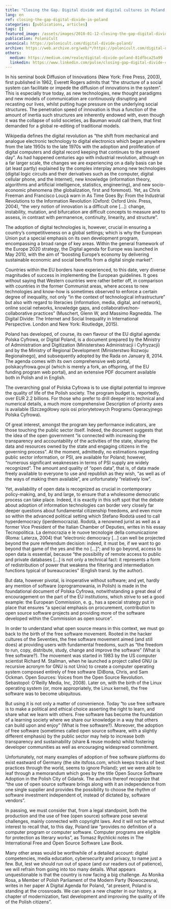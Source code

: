 ```yaml
---
title: "Closing the Gap. Digital divide and digital cultures in Poland: an introduction"
lang: en
ref: closing-the-gap-digital-divide-in-poland
categories: [publications, articles]
tags: []
featured_image: /assets/images/2018-01-12-closing-the-gap-digital-divide-in-poland.jpg
publication: PoloniCult
canonical: https://polonicult.com/digital-divide-poland/
archive: https://web.archive.org/web/*/https://polonicult.com/digital-divide-poland/
others:
  medium: https://medium.com/reale/digital-divide-poland-81dfbca25a99
  linkedin: https://www.linkedin.com/pulse/closing-gap-digital-divide-cultures-poland-roberto-reale/
---
```


In his seminal book Diffusion of Innovations (New York: Free Press, 2003), first published in 1962, Everett Rogers admits that “the structure of a social system can facilitate or impede the diffusion of innovations in the system”. This is especially true today, as new technologies, new thought paradigms and new models of communication are continuously disrupting and recasting our lives, whilst putting huge pressure on the underlying social structures. The penetration speed of innovation is thus a function of the amount of inertia such structures are inherently endowed with, even though it was the collapse of solid societies, as Bauman would call them, that first demanded for a global re-editing of traditional models.

Wikipedia defines the digital revolution as “the shift from mechanical and analogue electronic technology to digital electronics which began anywhere from the late 1950s to the late 1970s with the adoption and proliferation of digital computers and digital record keeping that continues to the present day”. As had happened centuries ago with industrial revolution, although on a far larger scale, the changes we are experiencing on a daily basis can be (at least partly) explained by the complex interplay among new technologies (digital logic circuits and their derivatives such as the computer, digital cellular phone, and the Internet), new knowledge (information theory, algorithms and artificial intelligence, statistics, engineering), and new socio-economic phenomena (the globalization, first and foremost). Yet, as Chris Freeman and Francisco Louçã warn in As Time Goes By: From the Industrial Revolutions to the Information Revolution (Oxford: Oxford Univ. Press, 2004), “the very notion of innovation is a difficult one […]: change, instability, mutation, and bifurcation are difficult concepts to measure and to assess, in contrast with permanence, continuity, linearity, and structure”.

The adoption of digital technologies is, however, crucial in ensuring a country’s competitiveness on a global settings; which is why the European Union put a special emphasis on its own development program, encompassing a broad range of key areas. Within the general framework of the Europe 2020 strategy, the Digital agenda for Europe was launched in May 2010, with the aim of “boosting Europe’s economy by delivering sustainable economic and social benefits from a digital single market”.

Countries within the EU borders have experienced, to this date, very diverse magnitudes of success in implementing the European guidelines. It goes without saying that Western countries were rather better off, in comparison with countries in the former Communist areas, where access to new technologies and know-how is sometimes observed to enforce a certain degree of inequality, not only “in the context of technological infrastructure” but also with regard to literacies (information, media, digital, and network), online social networks, knowledge gaps, and collaborative/non-collaborative practices” (Muschert, Glenn W, and Massimo Ragnedda. The Digital Divide: The Internet and Social Inequality in International Perspective. London and New York: Routledge, 2015).

Poland has developed, of course, its own flavour of the EU digital agenda: Polska Cyfrowa, or Digital Poland, is a document prepared by the Ministry of Administration and Digitization (Ministerstwo Administracji i Cyfryzacji) and by the Ministry of Regional Development (Ministerstwo Rozwoju Regionalnego), and subsequently adopted by the Rada on January 8, 2014. The agenda comes with its own comprehensive web portal, polskacyfrowa.gov.pl (which is merely a fork, an offspring, of the EU funding program web portal), and an extensive PDF document available both in Polish and in English.

The overarching goal of Polska Cyfrowa is to use digital potential to improve the quality of life of the Polish society. The program budget is, reportedly, over EUR 2.2 billions. For those who prefer to drill deeper into technical and numerical details, a much more comprehensive Description of priority axes is available (Szczegółowy opis osi priorytetowych Programu Operacyjnego Polska Cyfrowa).

Of great interest, amongst the program key performance indicators, are those touching the public sector itself. Indeed, the document suggests that the idea of the open government “is connected with increasing the transparency and accountability of the activities of the state, sharing the data and resources owned by the state and engaging citizens in the governing process”. At the moment, admittedly, no estimations regarding public sector information, or PSI, are available for Poland; however, “numerous significant weaknesses in terms of PSI supply are widely recognized”. The amount and quality of “open data”, that is, of data made freely available to everyone to use and republish as they wish, “as well as of the ways of making them available”, are unfortunately “relatively low”.

Yet, availability of open data is recognized as crucial in contemporary policy-making, and, by and large, to ensure that a wholesome democratic process can take place. Indeed, it is exactly in this soft spot that the debate about adoption of information technologies can border very closely far deeper questions about fundamental citizenship freedoms, and even more so within the advanced political setting which Stefano Rodotà used to call hyperdemocracy (iperdemocrazia). Rodotà, a renowned jurist as well as a former Vice President of the Italian Chamber of Deputies, writes in his essay Tecnopolitica. La democrazia e le nuove tecnologie della comunicazione (Roma: Laterza, 2004) that “electronic democracy […] can well be projected beyond the pure referendum decision: indeed, it must be, if we want to go beyond that game of the yes and the no […]”; and to go beyond, access to open data is essential, because “the possibility of remote access to public and private databases […] is not only a technical fact: it represents a form of redistribution of power that weakens the filtering and intermediation functions typical of bureaucracies” (English transl. by the author).

But data, however pivotal, is inoperative without software; and yet, hardly any mention of software (oprogramowania, in Polish) is made in the foundational document of Polska Cyfrowa, notwithstanding a great deal of encouragement on the part of the EU institutions, which strive to set a good example: the European Commission, e. g., has a special strategy put in place that ensures “a special emphasis on procurement, contribution to open source software projects and providing more of the software developed within the Commission as open source”.

In order to understand what open source means in this context, we must go back to the birth of the free software movement. Rooted in the hacker cultures of the Seventies, the free software movement aimed (and still does) at providing users with fundamental freedoms, such as “the freedom to run, copy, distribute, study, change and improve the software” (What is free software?). The movement was started in 1983 by the US computer scientist Richard M. Stallman, when he launched a project called GNU (a recursive acronym for GNU is not Unix) to create a computer operating system composed entirely of free software (DiBona, Chris, and Sam Ockman. Open Sources: Voices from the Open Source Revolution. Sebastopol: O’Reilly Media, Inc, 2008). Later on, with the birth of the Linux operating system (or, more appropriately, the Linux kernel), the free software was to become ubiquitous.

But using it is not only a matter of convenience. Today “to use free software is to make a political and ethical choice asserting the right to learn, and share what we learn with others. Free software has become the foundation of a learning society where we share our knowledge in a way that others can build upon and enjoy” (What is free software?). Moreover, the adoption of free software (sometimes called open source software, with a slightly different emphasis) by the public sector may help to increase both transparency and sustainability (share & reuse models) whilst fostering developer communities as well as encouraging widespread commitment.

Unfortunately, not many examples of adoption of free software platforms do exist eastward of Germany (the site itsfoss.com, which keeps tracks of best practices through the world, seems to ignore Poland); yet we were able to leaf through a memorandum which goes by the title Open Source Software Adoption in the Polish City of Gdańsk. The authors thereof recognize that “the use of open source software brings along with it an independence from one single supplier and provides the possibility to choose the rhythm of software investment independent of, instead of dictated by, software vendors”.

In passing, we must consider that, from a legal standpoint, both the production and the use of free (open source) software pose several challenges, mainly connected with copyright laws. And it will not be without interest to recall that, to this day, Poland law “provides no definition of a computer program or computer software. Computer programs are eligible for protection as literary works”, as Tomasz Rychlicki notes in The International Free and Open Source Software Law Book.

Many other areas would be worthwhile of a detailed account: digital competencies, media education, cybersecurity and privacy, to name just a few. But, lest we should run out of space (and our readers out of patience), we will refrain from going into too many details. What appears unquestionable is that the country is now facing a big challenge. As Monika Rosa, a Member of Polish Parliament of the Modern Party (Nowoczesna), writes in her paper A Digital Agenda for Poland, “at present, Poland is standing at the crossroads. We can open a new chapter in our history, a chapter of modernization, fast development and improving the quality of life of the Polish citizens”.
